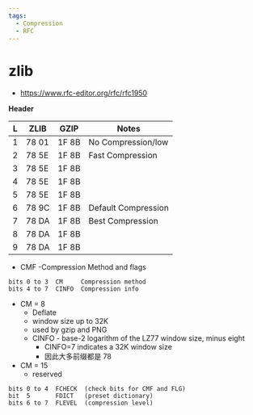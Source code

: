 ```yaml
---
tags:
  - Compression
  - RFC
---
```


# zlib

- https://www.rfc-editor.org/rfc/rfc1950

**Header**

| L   | ZLIB  | GZIP  | Notes               |
| --- | ----- | ----- | ------------------- |
| 1   | 78 01 | 1F 8B | No Compression/low  |
| 2   | 78 5E | 1F 8B | Fast Compression    |
| 3   | 78 5E | 1F 8B |
| 4   | 78 5E | 1F 8B |
| 5   | 78 5E | 1F 8B |
| 6   | 78 9C | 1F 8B | Default Compression |
| 7   | 78 DA | 1F 8B | Best Compression    |
| 8   | 78 DA | 1F 8B |
| 9   | 78 DA | 1F 8B |

- CMF -Compression Method and flags

```
bits 0 to 3  CM     Compression method
bits 4 to 7  CINFO  Compression info
```

- CM = 8
  - Deflate
  - window size up to 32K
  - used by gzip and PNG
  - CINFO - base-2 logarithm of the LZ77 window size, minus eight
    - CINFO=7 indicates a 32K window size
    - 因此大多前缀都是 78
- CM = 15
  - reserved

```
bits 0 to 4  FCHECK  (check bits for CMF and FLG)
bit  5       FDICT   (preset dictionary)
bits 6 to 7  FLEVEL  (compression level)
```
